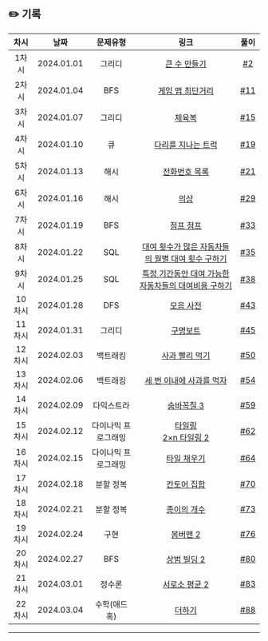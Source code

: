 ## ✏️ 기록   

| 차시 |    날짜    | 문제유형 | 링크 |                                  풀이                                   |
|:----:|:---------:|:----:|:-----:|:---------------------------------------------------------------------:|
| 1차시 | 2024.01.01 |  그리디  | <a href="https://school.programmers.co.kr/learn/courses/30/lessons/42883">큰 수 만들기</a>   | [#2](https://github.com/AlgoLeadMe/AlgoLeadMe-4/pull/2) |
| 2차시 | 2024.01.04 |  BFS  | <a href="https://school.programmers.co.kr/learn/courses/30/lessons/1844">게임 맵 최단거리</a>   | [#11](https://github.com/AlgoLeadMe/AlgoLeadMe-4/pull/11) |
| 3차시 | 2024.01.07 |  그리디  | <a href="https://school.programmers.co.kr/learn/courses/30/lessons/42862">체육복</a>   | [#15](https://github.com/AlgoLeadMe/AlgoLeadMe-4/pull/15) |
| 4차시 | 2024.01.10 |  큐  | <a href="https://school.programmers.co.kr/learn/courses/30/lessons/42583">다리를 지나는 트럭</a>   | [#19](https://github.com/AlgoLeadMe/AlgoLeadMe-4/pull/19) |
| 5차시 | 2024.01.13 |  해시  | <a href="https://school.programmers.co.kr/learn/courses/30/lessons/42577">전화번호 목록</a>   | [#21](https://github.com/AlgoLeadMe/AlgoLeadMe-4/pull/21) |
| 6차시 | 2024.01.16 |  해시  | <a href="https://school.programmers.co.kr/learn/courses/30/lessons/42578">의상</a>   | [#29](https://github.com/AlgoLeadMe/AlgoLeadMe-4/pull/29) |
| 7차시 | 2024.01.19 |  BFS  | <a href="https://www.acmicpc.net/problem/14248">점프 점프</a>   | [#33](https://github.com/AlgoLeadMe/AlgoLeadMe-4/pull/33) |
| 8차시 | 2024.01.22 |  SQL  | <a href="https://school.programmers.co.kr/learn/courses/30/lessons/151139">대여 횟수가 많은 자동차들의 월별 대여 횟수 구하기</a>   | [#35](https://github.com/AlgoLeadMe/AlgoLeadMe-4/pull/35) |
| 9차시 | 2024.01.25 |  SQL  | <a href="https://school.programmers.co.kr/learn/courses/30/lessons/157339">특정 기간동안 대여 가능한 자동차들의 대여비용 구하기</a>   | [#38](https://github.com/AlgoLeadMe/AlgoLeadMe-4/pull/38) |
| 10차시 | 2024.01.28 |  DFS  | <a href="https://school.programmers.co.kr/learn/courses/30/lessons/84512">모음 사전</a>   | [#43](https://github.com/AlgoLeadMe/AlgoLeadMe-4/pull/43) |
| 11차시 | 2024.01.31 |  그리디  | <a href="https://school.programmers.co.kr/learn/courses/30/lessons/42885">구명보트</a>   | [#45](https://github.com/AlgoLeadMe/AlgoLeadMe-4/pull/45) |
| 12차시 | 2024.02.03 |  백트래킹  | <a href="https://www.acmicpc.net/problem/26170">사과 빨리 먹기</a>   | [#50](https://github.com/AlgoLeadMe/AlgoLeadMe-4/pull/50) |
| 13차시 | 2024.02.06 |  백트래킹  | <a href="https://www.acmicpc.net/problem/26169">세 번 이내에 사과를 먹자</a>   | [#54](https://github.com/AlgoLeadMe/AlgoLeadMe-4/pull/54) |
| 14차시 | 2024.02.09 |  다익스트라  | <a href="https://www.acmicpc.net/problem/13549">숨바꼭질 3</a>   | [#59](https://github.com/AlgoLeadMe/AlgoLeadMe-4/pull/59) |
| 15차시 | 2024.02.12 |  다이나믹 프로그래밍  | <a href="https://www.acmicpc.net/problem/1793">타일링</a><br/><a href="https://www.acmicpc.net/problem/11727">2×n 타일링 2</a>  | [#62](https://github.com/AlgoLeadMe/AlgoLeadMe-4/pull/62) |
| 16차시 | 2024.02.15 |  다이나믹 프로그래밍  | <a href="https://www.acmicpc.net/problem/2133">타일 채우기</a>  | [#64](https://github.com/AlgoLeadMe/AlgoLeadMe-4/pull/64) |
| 17차시 | 2024.02.18 |  분할 정복  | <a href="https://www.acmicpc.net/problem/4779">칸토어 집합</a>  | [#70](https://github.com/AlgoLeadMe/AlgoLeadMe-4/pull/70) |
| 18차시 | 2024.02.21 |  분할 정복  | <a href="https://www.acmicpc.net/problem/1780">종이의 개수</a>  | [#73](https://github.com/AlgoLeadMe/AlgoLeadMe-4/pull/73) |
| 19차시 | 2024.02.24 |  구현  | <a href="https://www.acmicpc.net/problem/16919">봄버맨 2</a>  | [#76](https://github.com/AlgoLeadMe/AlgoLeadMe-4/pull/76) |
| 20차시 | 2024.02.27 |  BFS  | <a href="https://www.acmicpc.net/problem/6593">상범 빌딩 2</a>  | [#80](https://github.com/AlgoLeadMe/AlgoLeadMe-4/pull/80) |
| 21차시 | 2024.03.01 |  정수론  | <a href="https://www.acmicpc.net/problem/21920">서로소 평균 2</a>  | [#83](https://github.com/AlgoLeadMe/AlgoLeadMe-4/pull/83) |
| 22차시 | 2024.03.04 |  수학(애드 혹)  | <a href="https://www.acmicpc.net/problem/28419">더하기 </a>  | [#88](https://github.com/AlgoLeadMe/AlgoLeadMe-4/pull/88) |
---
